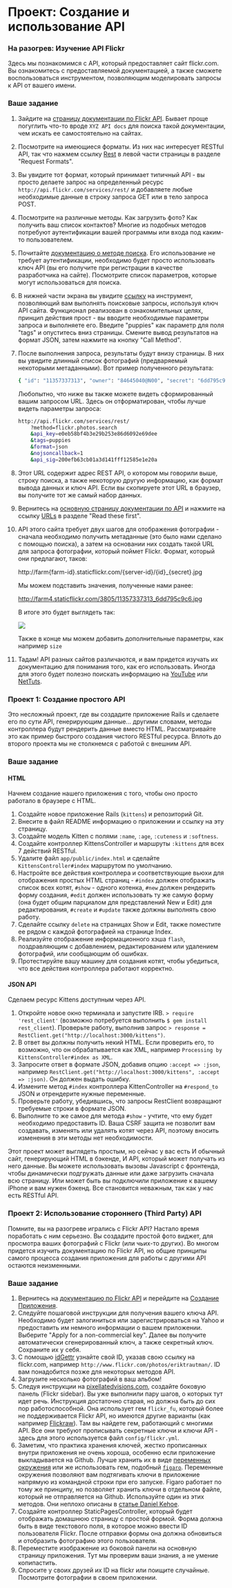 # Проект: Создание и использование API

### На разогрев: Изучение API Flickr

Здесь мы познакомимся с API, который предоставляет сайт flickr.com. Вы ознакомитесь с предоставляемой документацией, а также сможете воспользоваться инструментом, позволяющим моделировать запросы к API от вашего имени.

### Ваше задание

1. Зайдите на [страницу документации по Flickr API](http://www.flickr.com/services/api/). Бывает проще погуглить что-то вроде `XYZ API docs` для поиска такой документации, чем искать ее самостоятельно на сайтах.
2. Посмотрите на имеющиеся форматы. Из них нас интересует RESTful API, так что нажмем ссылку [Rest](http://www.flickr.com/services/api/request.rest.html) в левой части страницы в разделе "Request Formats".
3. Вы увидите тот формат, который принимает типичный API - вы просто делаете запрос на определенный ресурс `http://api.flickr.com/services/rest/` и добавляете любые необходимые данные в строку запроса GET или в тело запроса POST.
4. Посмотрите на различные методы. Как загрузить фото? Как получить ваш список контактов? Многие из подобных методов потребуют аутентификации вашей программы или входа под каким-то пользователем.
5. Почитайте [документацию о методе поиска](http://www.flickr.com/services/api/flickr.photos.search.html). Его использование не требует аутентификации, необходимо будет просто использовать ключ API (вы его получите при регистрации в качестве разработчика на сайте). Посмотрите список параметров, которые могут использоваться для поиска.
6. В нижней части экрана вы увидите [ссылку](http://www.flickr.com/services/api/explore/flickr.photos.search) на инструмент, позволяющий вам выполнять поисковые запросы, используя ключ API сайта. Функционал реализован в ознакомительных целях, принцип действия прост - вы вводите необходимые параметры запроса и выполняете его. Введите "puppies" как параметр для поля "tags" и опуститесь вниз страницы. Смените вывод результатов на формат JSON, затем нажмите на кнопку "Call Method".
7. После выполнения запроса, результаты будут внизу страницы. В них вы увидите длинный список фотографий (предваряемый некоторыми метаданными). Вот пример полученного результата:

   ```bash
   { "id": "11357337313", "owner": "84645040@N00", "secret": "6dd795c9c6", "server": "3805", "farm": 4, "title": "Gavin-Feb2013-0127", "ispublic": 1, "isfriend": 0, "isfamily": 0 },
   ```

   Любопытно, что ниже вы также можете видеть сформированный вашим запросом URL. Здесь он отформатирован, чтобы лучше видеть параметры запроса:

   ```bash
   http://api.flickr.com/services/rest/
       ?method=flickr.photos.search
       &api_key=e0eb58bf4b3e29b253e86d6092e69dee
       &tags=puppies
       &format=json
       &nojsoncallback=1
       &api_sig=200efb63cb01a3d141fff12585e1e20a
   ```

8. Этот URL содержит адрес REST API, о котором мы говорили выше, строку поиска, а также некоторую другую информацию, как формат вывода данных и ключ API. Если вы скопируете этот URL в браузер, вы получите тот же самый набор данных.
9. Вернитесь на [основную страницу документации по API](http://www.flickr.com/services/api/) и нажмите на ссылку [URLs](http://www.flickr.com/services/api/misc.urls.html) в разделе "Read these first".
10. API этого сайта требует двух шагов для отображения фотографии - сначала необходимо получить метаданные (это было нами сделано с помощью поиска), а затем на основании них создать такой URL для запроса фотографии, который поймет Flickr. Формат, который они предлагают, таков:

    http://farm{farm-id}.staticflickr.com/{server-id}/{id}_{secret}.jpg

    Мы можем подставить значения, полученные нами ранее:

    http://farm4.staticflickr.com/3805/11357337313_6dd795c9c6.jpg

    В итоге это будет выглядеть так:

    <img src="http://farm4.staticflickr.com/3805/11357337313_6dd795c9c6.jpg">

    Также в конце мы можем добавить дополнительные параметры, как например `size`

11. Тадам! API разных сайтов различаются, и вам придется изучать их документацию для понимания того, как его использовать. Иногда для этого будет полезно поискать информацию на [YouTube](http://www.youtube.com) или [NetTuts](http://code.tutsplus.com).

### Проект 1: Создание простого API

Это несложный проект, где вы создадите приложение Rails и сделаете его по сути API, генерирующим данные... другими словами, методы контроллера будут рендерить данные вместо HTML. Рассматривайте это как пример быстрого создания чистого RESTful ресурса. Вплоть до второго проекта мы не столкнемся с работой с внешним API.

### Ваше задание

#### HTML

Начнем создание нашего приложения с того, чтобы оно просто работало в браузере с HTML.

1. Создайте новое приложение Rails (`kittens`) и репозиторий Git.
2. Внесите в файл README информацию о приложении и ссылку на эту страницу.
3. Создайте модель Kitten с полями `:name`, `:age`, `:cuteness` и `:softness`.
4. Создайте контроллер KittensController и маршруты `:kittens` для всех 7 действий RESTful.
5. Удалите файл `app/public/index.html` и сделайте `KittensController#index` маршрутом по умолчанию.
6. Настройте все действия контроллера и соответствующие вьюхи для отображения простых HTML страниц - `#index` должен отображать список всех котят, `#show` - одного котенка, `#new` должен рендерить форму создания, `#edit` должен использовать ту же самую форму (она будет общим парциалом для представлений New и Edit) для редактирования, `#create` и `#update` также должны выполнять свою работу.
7. Сделайте ссылку `delete` на страницах Show и Edit, также поместите ее рядом с каждой фотографией на странице Index.
8. Реализуйте отображение информационного хэша `flash`, поздравляющим с добавлением, редактированием или удалением фотографий, или сообщающим об ошибках.
9. Протестируйте вашу машину для создания котят, чтобы убедиться, что все действия контроллера работают корректно.

#### JSON API

Сделаем ресурс Kittens доступным через API.

1. Откройте новое окно терминала и запустите IRB. `> require 'rest_client'` (возможно потребуется выполнить `$ gem install rest_client`). Проверьте работу, выполнив запрос `> response = RestClient.get("http://localhost:3000/kittens")`.
2. В ответ вы должны получить некий HTML. Если проверить его, то возможно, что он обрабатывается как XML, например `Processing by KittensController#index as XML`.
3. Запросите ответ в формате JSON, добавив опцию `:accept => :json`, например `RestClient.get("http://localhost:3000/kittens", :accept => :json)`. Он должен выдать ошибку.
4. Измените метод `#index` контроллера KittenController на `#respond_to` JSON и отрендерите нужные переменные.
5. Проверьте работу, убедившись, что запросы RestClient возвращают требуемые строки в формате JSON.
6. Выполните то же самое для метода `#show` - учтите, что ему будет необходимо предоставить ID. Ваша CSRF защита не позволит вам создавать, изменять или удалять котят через API, поэтому вносить изменения в эти методы нет необходимости.

Этот проект может выглядеть простым, но сейчас у вас есть И обычный сайт, генерирующий HTML в бэкенде, И API, который может получать из него данные. Вы можете использовать вызовы Javascript с фронтенда, чтобы динамически подгружать данные или даже загрузить сначала всю страницу. Или может быть вы подключили приложение к вашему iPhone и вам нужен бэкенд. Все становится неважным, так как у нас есть RESTful API.

### Проект 2: Использование стороннего (Third Party) API

Помните, вы на разогреве игрались с Flickr API? Настало время поработать с ним серьезно. Вы создадите простой фото виджет, для просмотра ваших фотографий с Flickr (или чьих-то других). Во многом придется изучить документацию по Flickr API, но общие принципы самого процесса создания приложения для работы с другими API остаются неизменными.

### Ваше задание

1. Вернитесь на [документацию по Flickr API](http://www.flickr.com/services/api/) и перейдите на [Создание Приложения](http://www.flickr.com/services/apps/create/).
2. Следуйте пошаговой инструкции для получения вашего ключа API. Необходимо будет залогиниться или зарегистрироваться на Yahoo и предоставить им немного информации о вашем приложении. Выберите "Apply for a non-commercial key". Далее вы получите автоматически сгенерированный ключ, а также секретный ключ. Сохраните их у себя.
3. С помощью [idGettr](http://idgettr.com/) узнайте свой ID, указав свою ссылку на flickr.com, например `http://www.flickr.com/photos/eriktrautman/`. ID вам понадобится позже для некоторых методов API.
4. Загрузите несколько фотографий в ваш альбом!
5. Следуя инструкции на [pixellatedvisions.com](http://www.pixellatedvisions.com/2009/04/06/integrating-flickr-into-your-rails-website), создайте боковую панель (Flickr sidebar). Вы уже выполнили пару шагов, о которых тут идет речь. Инструкция достаточно старая, но должна быть до сих пор работоспособной. Она использует гем `flickr_fu`, который более не поддерживается Flickr API, но имеются другие варианты (как например [Flickraw](http://hanklords.github.io/flickraw/ "Flickraw")). Там вы найдете гем, работающий с многими API. Все они требуют прописывать секретные ключи и ключи API - здесь для этого используется файл `config/flickr.yml`.
6. Заметим, что практика хранения ключей, жестко прописанных внутри приложения не очень хороша, особенно если приложение выкладывается на Github. Лучше хранить их в виде [переменных окружения](http://railsapps.github.io/rails-environment-variables.html) или же использовать гем, подобный [`figaro`](https://github.com/laserlemon/figaro). Переменные окружения позволяют вам подтягивать ключи в приложение напрямую из командной строки при его запуске. Figaro работает по тому же принципу, но позволяет хранить ключи в отдельном файле, который не отправляется на Github. Используйте один из этих методов. Они неплохо описаны в [статье Daniel Kehoe](http://railsapps.github.io/rails-environment-variables.html).
7. Создайте контроллер StaticPagesController, который будет отображать домашнюю страницу с простой формой. Форма должна быть в виде текстового поля, в которое можно ввести ID пользователя Flickr. После отправки формы она должна обновиться и отобразить фотографию этого пользователя.
8. Переместите изображение из боковой панели на основную страницу приложения. Тут мы проверим ваши знания, а не умение копипастить.
9. Спросите у своих друзей их ID на flickr или поищите случайные. Посмотрите фотографии в своем приложении.
